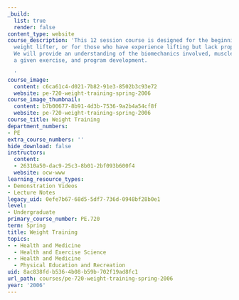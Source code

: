 ```yaml
---
_build:
  list: true
  render: false
content_type: website
course_description: 'This 12 session course is designed for the beginning or novice
  weight lifter, or for those who have experience lifting but lack proper instruction.
  We will provide an understanding of the biomechanics involved, muscles used for
  a given exercise, and program development.

  '
course_image:
  content: c6ca61c4-d021-7b82-91e3-8502b3c93e72
  website: pe-720-weight-training-spring-2006
course_image_thumbnail:
  content: b7b00677-8b91-4d3b-7536-9a2b4a54cf8f
  website: pe-720-weight-training-spring-2006
course_title: Weight Training
department_numbers:
- PE
extra_course_numbers: ''
hide_download: false
instructors:
  content:
  - 26310a50-dac9-25c3-8b01-2bf093b600f4
  website: ocw-www
learning_resource_types:
- Demonstration Videos
- Lecture Notes
legacy_uid: 0efe7b67-68d5-5df7-736d-0948bf28b0e1
level:
- Undergraduate
primary_course_number: PE.720
term: Spring
title: Weight Training
topics:
- - Health and Medicine
  - Health and Exercise Science
- - Health and Medicine
  - Physical Education and Recreation
uid: 8ac838fd-b536-4b08-b59b-702f19ad8fc1
url_path: courses/pe-720-weight-training-spring-2006
year: '2006'
---
```

